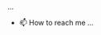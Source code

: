...
- 📫 How to reach me ...

<!---
mediaiq/mediaiq is a ✨ special ✨ repository because its `README.md` (this file) appears on your GitHub profile.
You can click the Preview link to take a look at your changes.
--->
